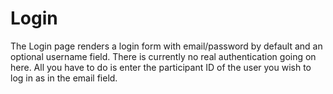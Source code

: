 # Login

The Login page renders a login form with email/password by default and an optional username field. There is currently no real authentication going on here. All you have to do is enter the participant ID of the user you wish to log in as in the email field.

